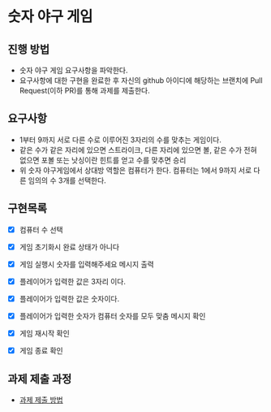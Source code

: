 # 숫자 야구 게임
## 진행 방법
* 숫자 야구 게임 요구사항을 파악한다.
* 요구사항에 대한 구현을 완료한 후 자신의 github 아이디에 해당하는 브랜치에 Pull Request(이하 PR)를 통해 과제를 제출한다.


## 요구사항

* 1부터 9까지 서로 다른 수로 이루어진 3자리의 수를 맞추는 게임이다.
* 같은 수가 같은 자리에 있으면 스트라이크, 다른 자리에 있으면 볼, 같은 수가 전혀 없으면 포볼 또는 낫싱이란 힌트를 얻고 수를 맞추면 승리
* 위 숫자 야구게임에서 상대방 역할은 컴퓨터가 한다. 컴퓨터는 1에서 9까지 서로 다른 임의의 수 3개를 선택한다.

## 구현목록
* [x] 컴퓨터 수 선택
* [x] 게임 초기화시 완료 상태가 아니다
* [x] 게임 실행시 숫자를 입력해주세요 메시지 출력
* [x] 플레이어가 입력한 값은 3자리 이다.
* [x] 플레이어가 입력한 값은 숫자이다.
* [x] 플레이어가 입력한 숫자가 컴퓨터 숫자를 모두 맞춤 메시지 확인
* [x] 게임 재시작 확인
* [x] 게임 종료 확인


## 과제 제출 과정
* [과제 제출 방법](https://github.com/next-step/nextstep-docs/tree/master/precourse)
